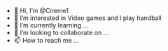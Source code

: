 - 👋 Hi, I’m @Cireme1
- 👀 I’m interested in Video games and I play handball
- 🌱 I’m currently learning ...
- 💞️ I’m looking to collaborate on ...
- 📫 How to reach me ...

<!---
Cireme1/Cireme1 is a ✨ special ✨ repository because its `README.md` (this file) appears on your GitHub profile.
You can click the Preview link to take a look at your changes.
--->
